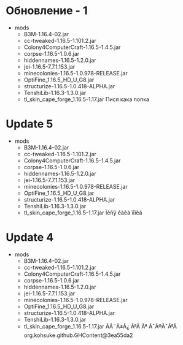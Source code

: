 # Обновление - 1
- mods
  - B3M-1.16.4-02.jar
  - cc-tweaked-1.16.5-1.101.2.jar
  - Colony4ComputerCraft-1.16.5-1.4.5.jar
  - corpse-1.16.5-1.0.6.jar
  - hiddennames-1.16.5-1.2.0.jar
  - jei-1.16.5-7.7.1.153.jar
  - minecolonies-1.16.5-1.0.978-RELEASE.jar
  - OptiFine_1.16.5_HD_U_G8.jar
  - structurize-1.16.5-1.0.418-ALPHA.jar
  - TenshiLib-1.16.3-1.3.0.jar
  - tl_skin_cape_forge_1.16.5-1.17.jar
  Пися кака попка
# Update 5
- mods
  - B3M-1.16.4-02.jar
  - cc-tweaked-1.16.5-1.101.2.jar
  - Colony4ComputerCraft-1.16.5-1.4.5.jar
  - corpse-1.16.5-1.0.6.jar
  - hiddennames-1.16.5-1.2.0.jar
  - jei-1.16.5-7.7.1.153.jar
  - minecolonies-1.16.5-1.0.978-RELEASE.jar
  - OptiFine_1.16.5_HD_U_G8.jar
  - structurize-1.16.5-1.0.418-ALPHA.jar
  - TenshiLib-1.16.3-1.3.0.jar
  - tl_skin_cape_forge_1.16.5-1.17.jar
  Ïèñÿ êàêà ïîïêà
# Update 4
- mods
  - B3M-1.16.4-02.jar
  - cc-tweaked-1.16.5-1.101.2.jar
  - Colony4ComputerCraft-1.16.5-1.4.5.jar
  - corpse-1.16.5-1.0.6.jar
  - hiddennames-1.16.5-1.2.0.jar
  - jei-1.16.5-7.7.1.153.jar
  - minecolonies-1.16.5-1.0.978-RELEASE.jar
  - OptiFine_1.16.5_HD_U_G8.jar
  - structurize-1.16.5-1.0.418-ALPHA.jar
  - TenshiLib-1.16.3-1.3.0.jar
  - tl_skin_cape_forge_1.16.5-1.17.jar
  ÃÃ¨Ã±Ã¿ ÃªÃ Ãª Ã¯Ã®Ã¯ÃªÃ 
org.kohsuke.github.GHContent@3ea55da2